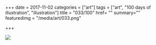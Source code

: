 +++
date = 2017-11-02
categories = ["art"]
tags = ["art", "100 days of illustration", "illustration"]
title = "033/100"
href= ""
summary=""
featuredimg = "/media/art/033.png"

+++

<img src="/media/art/033.png" />
